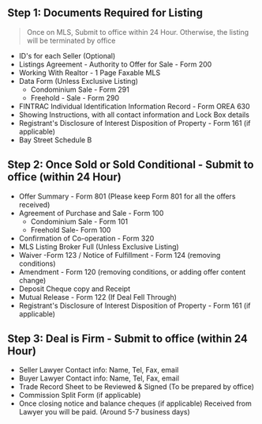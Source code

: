 **Step 1: Documents Required for Listing**
---
>Once on MLS, Submit to office within 24 Hour. Otherwise, the listing will be terminated by office

 - ID's for each Seller (Optional)
 - Listings Agreement - Authority to Offer for Sale - Form 200
  - Working With Realtor - 1 Page Faxable MLS
  - Data Form (Unless Exclusive Listing)
	 - Condominium Sale - Form 291
	 - Freehold - Sale - Form 290
   - FINTRAC Individual Identification Information Record - Form OREA 630
   - Showing Instructions, with all contact information and Lock Box details
   - Registrant's Disclosure of Interest Disposition of Property - Form 161 (if applicable)
   - Bay Street Schedule B

**Step 2: Once Sold or Sold Conditional - Submit to office (within 24 Hour)**
---
- Offer Summary - Form 801 (Please keep Form 801 for all the offers received)
- Agreement of Purchase and Sale - Form 100
	 - Condominium Sale - Form 101
	 - Freehold Sale- Form 100
 - Confirmation of Co-operation - Form 320
- MLS Listing Broker Full (Unless Exclusive Listing)
- Waiver -Form 123 / Notice of Fulfillment - Form 124 (removing conditions)
- Amendment - Form 120 (removing conditions, or adding offer content change)
- Deposit Cheque copy and Receipt
- Mutual Release - Form 122 (If Deal Fell Through)
- Registrant's Disclosure of Interest Disposition of Property - Form 161 (if applicable)

**Step 3: Deal is Firm - Submit to office (within 24 Hour)**
---
- Seller Lawyer Contact info: Name, Tel, Fax, email
- Buyer Lawyer Contact info: Name, Tel, Fax, email
- Trade Record Sheet to be Reviewed & Signed (To be prepared by office)
- Commission Split Form (if applicable)
- Once closing notice and balance cheques (if applicable) Received from Lawyer you will be paid. (Around 5-7 business days)
